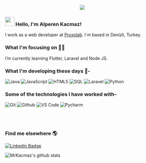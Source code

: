 <p align="center"><img src="https://i.imgur.com/A6bWGFl.gif"/></p>

### <img src="https://media.giphy.com/media/hvRJCLFzcasrR4ia7z/giphy.gif" width="30px"> Hello, I'm Alperen Kacmaz!

I work as a web developer at [Proxolab](https://www.proxolab.com). I´m based in Denizli, Turkey.

### What I'm focusing on 👨‍💻

I’m currently learning Flutter, Laravel and Node JS.

### What I'm developing these days 👀- </br>
![Java](https://img.shields.io/badge/-Java-000000?style=for-the-badge&logo=Java&logoColor=007396)
![JavaScript](https://img.shields.io/badge/-JavaScript-000000?style=for-the-badge&logo=javascript)
![HTML5](https://img.shields.io/badge/-HTML5-000000?style=for-the-badge&logo=HTML5)
![SQL](https://img.shields.io/badge/-SQL-000000?style=for-the-badge&logo=MySQL)
![Laravel](https://img.shields.io/badge/-LARAVEL-000000?style=for-the-badge&logo=LARAVEL)
![Python](https://img.shields.io/badge/-PHYTON-000000?style=for-the-badge&logo=PYTHON)


### Some of the technologies I have worked with-</br>
![Git](http://img.shields.io/badge/-Git-000000?style=for-the-badge&logo=Git)
![Github](http://img.shields.io/badge/-Github-000000?style=for-the-badge&logo=Github&logoColor=green)
![VS Code](http://img.shields.io/badge/-VS%20Code-000000?style=for-the-badge&logo=Visual-studio-code&logoColor=blue)
![Pycharm](https://img.shields.io/badge/-PYCHARM-000000?style=for-the-badge&logo=PYCHARM)
</br></br></br></br>

### Find me elsewhere 🌎

[![Linkedin Badge](https://img.shields.io/badge/-LinkedIn-blue?style=flat-square&logo=Linkedin&logoColor=white&link=https://www.linkedin.com/in/harshkumarkhatri/)](https://www.linkedin.com/in/alperen-kacmaz-2202/)

![MrKacmaz's github stats](https://github-readme-stats.vercel.app/api?username=MrKacmaz&show_icons=true&theme=gruvbox)


